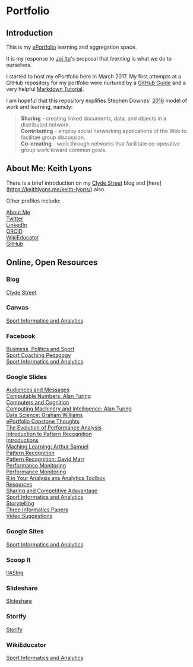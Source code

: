 # Portfolio

## Introduction

This is my [ePortfolio](http://wikieducator.org/Sport_Informatics_and_Analytics/ePortfolio#Some_Background_Information) learning and aggregation space.

It is my response to [Joi Ito](https://civic.mit.edu/blog/mstem/joi-itos-9-principles-of-the-media-lab)'s proposal that _learning_ is what we do to ourselves.

I started to host my ePortfolio here in March 2017. My first attempts at a GitHub repository for my portfolio were nurtured by a [GitHub Guide](https://guides.github.com/activities/hello-world/) and a very helpful [Markdown Tutorial](http://www.markdowntutorial.com/).

I am hopeful that this repository explifies Stephen Downes' [2016](https://www.slideshare.net/Downes/disruptive-innovations-in-learning) model of work and learning, namely:  
>**Sharing** - creating linked documents, data, and objects in a distributed network.  
>**Contributing** - employ social networking applications of the Web to facilitae group discussion.  
>**Co-creating** - work through networks that facilitate co-operative group work toward common goals.  

## About Me: Keith Lyons

There is a brief introduction on my [Clyde Street](https://keithlyons.me/about/) blog and [here] (https://keithlyons.me/keith-lyons/) also.

Other profiles include:

[About.Me](https://about.me/keithlyons)    
[Twitter](https://twitter.com/520507?lang=en)  
[LinkedIn](https://www.linkedin.com/in/clydestreet/)  
[ORCID](http://orcid.org/0000-0001-8870-865X)  
[WikiEducator](https://wikieducator.org/User:Postillion)  
[GitHub](https://github.com/2622NSW)    

## Online, Open Resources

### Blog

[Clyde Street](https://keithlyons.me/)   

### Canvas

[Sport Informatics and Analytics](https://learn.canvas.net/courses/536) 

### Facebook

[Business, Politics and Sport](https://www.facebook.com/Business-Politics-and-Sport-127657700659888/)    
[Sport Coaching Pedagogy](https://www.facebook.com/SportCoachingPedagogy2013/)   
[Sport Informatics and Analytics](https://www.facebook.com/Sport-Informatics-and-Analytics-548685338592152/)  

### Google Slides

[Audiences and Messages](https://docs.google.com/presentation/d/15us_N1pH6ZGtLPVXJZOtqWZmqXio0J2FZZ6Vgqo760c/edit?usp=sharing)  
[Computable Numbers: Alan Turing](https://docs.google.com/presentation/d/10Myo_t0w6kPyuKqwqVtodHemT0TliwCr1uzt_SRUfS0/edit?usp=sharing)  
[Computers and Cognition](https://docs.google.com/presentation/d/1JN5JQ1MOh2_od3dChp_WbF0OYUjEaJByW5I0WP_J_6M/edit?usp=sharing)  
[Computing Machinery and Intelligence: Alan Turing](https://docs.google.com/presentation/d/1XAosMeomJTdprMSGnr_4IcAD00F8aK2mgun6S0Y6BLQ/edit?usp=sharing)  
[Data Science: Graham Williams](https://docs.google.com/presentation/d/1tsmuRhBOHzm1vVzYkoZ43UhOcaD6bsjDt2654AexolM/edit?usp=sharing)  
[ePortfolio Capstone Thoughts](https://docs.google.com/presentation/d/1Sy1rPvl6fD-NmTtzqaTnrjod6m7IWrJdn225Hgsmf_o/edit?usp=sharing)  
[The Evolution of Performance Analysis](https://docs.google.com/presentation/d/1gmIoYdKE8HJx3iqqPEYRxIRk6yjqYnJ456tTkVOXEJA/edit?usp=sharing)  
[Introduction to Pattern Recognition](https://docs.google.com/presentation/d/1IMmCNzXZNqNYO20e-2Uq2qaeNmLxGuCbTsXnhJ2En6c/edit?usp=sharing)  
[Introductions](https://docs.google.com/presentation/d/1xzVhVrBOPOBjDYOcTD7vBGvQhhJLJ4zbIb23YQcvIhs/edit?usp=sharing)  
[Maching Learning: Arthur Samuel](https://docs.google.com/presentation/d/1n3jDtoIA7VRc7ME7OWxxHAKpYAVlz8MTOP1E95_cmD4/edit?usp=sharing)  
[Pattern Recognition](https://docs.google.com/presentation/d/1SQJZLqJUTt__GlDc69F6OLdVkog39Q1YFuslTKHri4Q/edit?usp=sharing)  
[Pattern Recognition: David Marr](https://docs.google.com/presentation/d/1APQRezNcCtD_ZxI2ZJkx5tJABSOE9F68WM9qq7PT9o8/edit?usp=sharing)  
[Performance Monitoring](https://docs.google.com/presentation/d/1Sy1rPvl6fD-NmTtzqaTnrjod6m7IWrJdn225Hgsmf_o/edit?usp=sharing)  
[Performance Monitoring](https://docs.google.com/presentation/d/1LpBgS9IO9KGK_D3YALUOlXoPuGWIIlOwEbiqhv1yQV0/edit?usp=sharing)  
[R in Your Analysis ans Analytics Toolbox](https://docs.google.com/presentation/d/1qIF4FHFpvjsC2FOdOPjc4cEpN0oaWnwBrS9WbC3dDL8/edit?usp=sharing)  
[Resources](https://docs.google.com/presentation/d/1O6gem6x-3s_E7ufT-Z9NSJdPnpQUFONY_Ll9GIRPEq0/edit?usp=sharing)  
[Sharing and Competitive Adavantage](https://docs.google.com/presentation/d/1H1m2FzlO0en3L2NM3avh41T14PSiziR0EvBx8aejsLg/edit?usp=sharing)  
[Sport Informatics and Analytics](https://docs.google.com/presentation/d/1RArhG6FDZoBUm8CWbyKuSb-5CKJHR0BXqoOTit9oPrA/edit?usp=sharing)  
[Storytelling](https://docs.google.com/presentation/d/1n0F2Q2-JzUnLi3c_davTP2jz0a68ddErJqx2HgbWYAw/edit?usp=sharing)  
[Three Informatics Papers](https://docs.google.com/presentation/d/1IGpT16QLJEFTtkoRkiU_RSFqJAsN5uYk1HfbVV9U0WY/edit?usp=sharing)  
[Video Suggestions](https://docs.google.com/presentation/d/1wdL4aumtB07wQ5kEh3EDKI0C73ci0_2X2JL5OmjoCBo/edit?usp=sharing)  

### Google Sites

[Sport Informatics and Analytics](https://sites.google.com/site/ucsportinformaticsandanalytics/)   

### Scoop It

[lIASIng](http://www.scoop.it/t/liasing)  

### Slideshare

[Slideshare](https://www.slideshare.net/Postillion)   

### Storify

[Storify](https://storify.com/520507)   

### WikiEducator

[Sport Informatics and Analytics](http://wikieducator.org/Sport_Informatics_and_Analytics)   
 


  
 




